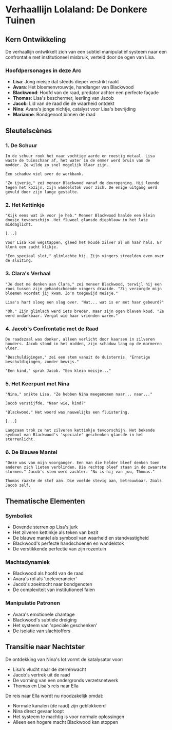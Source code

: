 # Verhaallijn Lolaland: De Donkere Tuinen


## Kern Ontwikkeling
De verhaallijn ontwikkelt zich van een subtiel manipulatief systeem naar een confrontatie met institutioneel misbruik, verteld door de ogen van Lisa.

### Hoofdpersonages in deze Arc
- **Lisa**: Jong meisje dat steeds dieper verstrikt raakt
- **Avara**: Het bloemenvrouwtje, handlanger van Blackwood
- **Blackwood**: Hoofd van de raad, predator achter een perfecte façade
- **Thomas**: Lisa's beschermer, leerling van Jacob
- **Jacob**: Lid van de raad die de waarheid ontdekt
- **Nina**: Avara's jonge nichtje, catalyst voor Lisa's bevrijding
- **Marianne**: Bondgenoot binnen de raad

## Sleutelscènes

### 1. De Schuur
```
In de schuur rook het naar vochtige aarde en roestig metaal. Lisa waste de tuinschaar af, het water in de emmer werd bruin van de modder. Ze wilde zo snel mogelijk klaar zijn.

Een schaduw viel over de werkbank.

"Zo ijverig," zei meneer Blackwood vanaf de deuropening. Hij leunde tegen het kozijn, zijn wandelstok voor zich. De enige uitgang werd gevuld door zijn lange gestalte.
```

### 2. Het Kettinkje
```
"Kijk eens wat ik voor je heb." Meneer Blackwood haalde een klein doosje tevoorschijn. Het fluweel glansde diepblauw in het late middaglicht.

[...]

Voor Lisa kon wegstappen, gleed het koude zilver al om haar hals. Er klonk een zacht klikje.

"Een speciaal slot," glimlachte hij. Zijn vingers streelden even over de sluiting.
```

### 3. Clara's Verhaal
```
"Je doet me denken aan Clara," zei meneer Blackwood, terwijl hij een roos tussen zijn gehandschoende vingers draaide. "Zij verzorgde mijn bloemen voordat jij kwam. Zo'n toegewijd meisje."

Lisa's hart sloeg een slag over. "Wat... wat is er met haar gebeurd?"

"Oh." Zijn glimlach werd iets breder, maar zijn ogen bleven koud. "Ze werd ondankbaar. Vergat wie haar vrienden waren."
```

### 4. Jacob's Confrontatie met de Raad
```
De raadszaal was donker, alleen verlicht door kaarsen in zilveren houders. Jacob stond in het midden, zijn schaduw lang op de marmeren vloer.

"Beschuldigingen," zei een stem vanuit de duisternis. "Ernstige beschuldigingen, zonder bewijs."

"Een kind," sprak Jacob. "Een klein meisje..."
```

### 5. Het Keerpunt met Nina
```
"Nina," snikte Lisa. "Ze hebben Nina meegenomen naar... naar..."

Jacob verstijfde. "Naar wie, kind?"

"Blackwood." Het woord was nauwelijks een fluistering.

[...]

Langzaam trok ze het zilveren kettinkje tevoorschijn. Het bekende symbool van Blackwood's 'speciale' geschenken glansde in het sterrenlicht.
```

### 6. De Blauwe Mantel
```
"Deze was van mijn voorganger. Een man die helder bleef denken toen anderen zich lieten verblinden. Die rechtop bleef staan in de zwaarste stormen." Jacob's stem werd zachter. "Nu is hij van jou, Thomas."

Thomas raakte de stof aan. Die voelde stevig aan, betrouwbaar. Zoals Jacob zelf.
```

## Thematische Elementen

### Symboliek
- Dovende sterren op Lisa's jurk
- Het zilveren kettinkje als teken van bezit
- De blauwe mantel als symbool van waarheid en standvastigheid
- Blackwood's perfecte handschoenen en wandelstok
- De verstikkende perfectie van zijn rozentuin

### Machtsdynamiek
- Blackwood als hoofd van de raad
- Avara's rol als 'toeleverancier'
- Jacob's zoektocht naar bondgenoten
- De complexiteit van institutioneel falen

### Manipulatie Patronen
- Avara's emotionele chantage
- Blackwood's subtiele dreiging
- Het systeem van 'speciale geschenken'
- De isolatie van slachtoffers

## Transitie naar Nachtster

De ontdekking van Nina's lot vormt de katalysator voor:
- Lisa's vlucht naar de sterrenwacht
- Jacob's vertrek uit de raad
- De vorming van een ondergronds verzetsnetwerk
- Thomas en Lisa's reis naar Ella

De reis naar Ella wordt nu noodzakelijk omdat:
- Normale kanalen (de raad) zijn geblokkeerd
- Nina direct gevaar loopt
- Het systeem te machtig is voor normale oplossingen
- Alleen een hogere macht Blackwood kan stoppen